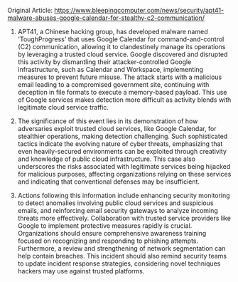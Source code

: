 Original Article: https://www.bleepingcomputer.com/news/security/apt41-malware-abuses-google-calendar-for-stealthy-c2-communication/

1) APT41, a Chinese hacking group, has developed malware named 'ToughProgress' that uses Google Calendar for command-and-control (C2) communication, allowing it to clandestinely manage its operations by leveraging a trusted cloud service. Google discovered and disrupted this activity by dismantling their attacker-controlled Google infrastructure, such as Calendar and Workspace, implementing measures to prevent future misuse. The attack starts with a malicious email leading to a compromised government site, continuing with deception in file formats to execute a memory-based payload. This use of Google services makes detection more difficult as activity blends with legitimate cloud service traffic.

2) The significance of this event lies in its demonstration of how adversaries exploit trusted cloud services, like Google Calendar, for stealthier operations, making detection challenging. Such sophisticated tactics indicate the evolving nature of cyber threats, emphasizing that even heavily-secured environments can be exploited through creativity and knowledge of public cloud infrastructure. This case also underscores the risks associated with legitimate services being hijacked for malicious purposes, affecting organizations relying on these services and indicating that conventional defenses may be insufficient.

3) Actions following this information include enhancing security monitoring to detect anomalies involving public cloud services and suspicious emails, and reinforcing email security gateways to analyze incoming threats more effectively. Collaboration with trusted service providers like Google to implement protective measures rapidly is crucial. Organizations should ensure comprehensive awareness training focused on recognizing and responding to phishing attempts. Furthermore, a review and strengthening of network segmentation can help contain breaches. This incident should also remind security teams to update incident response strategies, considering novel techniques hackers may use against trusted platforms.